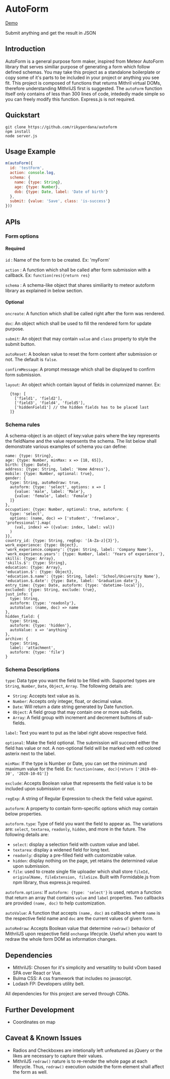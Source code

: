 # AutoForm

[Demo](https://rikyperdana.github.io/autoForm/)

Submit anything and get the result in JSON

## Introduction
AutoForm is a general purpose form maker, inspired from Meteor AutoForm library that serves similiar purpose of generating a form which follow defined schemas. You may take this project as a standalone boilerplate or copy some of it's parts to be included in your project or anything you see fit.
This project is composed of functions that returns Mithril virtual DOMs, therefore understanding MithrilJS first is suggested. The `autoForm` function itself only contains of less than 300 lines of code, intededly made simple so you can freely modify this function. Express.js is not required.

## Quickstart
```
git clone https://github.com/rikyperdana/autoform
npm install
node server.js
```

## Usage Example
```javascript
m(autoForm({
  id: 'testForm',
  action: console.log,
  schema: {
    name: {type: String},
    age: {type: Number},
    dob: {type: Date, label: 'Date of birth'}
  },
  submit: {value: 'Save', class: 'is-success'}
}))
```

## APIs

### Form options

#### Required
`id` : Name of the form to be created. Ex: 'myForm'

`action` : A function which shall be called after form submission with a callback. Ex: `function(res){return res}`

`schema` : A schema-like object that shares similiarity to meteor autoform library as explained in below section.

#### Optional
`oncreate`: A function which shall be called right after the form was rendered.

`doc`: An object which shall be used to fill the rendered form for update purpose.

`submit`: An object that may contain `value` and `class` property to style the submit button.

`autoReset`: A boolean value to reset the form content after submission or not. The default is `false`.

`confirmMessage`: A prompt message which shall be displayed to confirm form submission.

`layout`: An object which contain layout of fields in columnized manner. Ex:
```
  {top: [
    ['field1', 'field2'],
    ['field3', 'field4', 'field5'],
    ['hiddenField1'] // the hidden fields has to be placed last
  ]}
```

### Schema rules
A schema-object is an object of key:value pairs where the key represents the fieldName and the value represents the schema.
The list below shall demonstrate various examples of schema you can define:
```
name: {type: String},
age: {type: Number, minMax: x => [18, 65]},
birth: {type: Date},
address: {type: String, label: 'Home Adress'},
mobile: {type: Number, optional: true},
gender: {
  type: String, autoRedraw: true,
  autoform: {type: 'select', options: x => [
    {value: 'male', label: 'Male'},
    {value: 'female', label: 'Female'}
  ]}
},
occupation: {type: Number, optional: true, autoform: {
  type: 'select',
  options: (name, doc) => ['student', 'freelance', 'professional'].map(
    (val, index) => ({value: index, label: val})
  )
}},
country_id: {type: String, regExp: '[A-Za-z]{3}'},
work_experience: {type: Object},
'work_experience.company': {type: String, label: 'Company Name'},
'work_experience.years': {type: Number, label: 'Years of experience'},
skills: {type: Array},
'skills.$': {type: String},
education: {type: Array},
'education.$': {type: Object},
'education.$.name': {type: String, label: 'School/University Name'},
'education.$.date': {type: Date, label: 'Graduation date'},
entry_time: {type: Date, autoform: {type: 'datetime-local'}},
excluded: {type: String, exclude: true},
just_info: {
  type: String,
  autoform: {type: 'readonly'},
  autoValue: (name, doc) => name
},
hidden_field: {
  type: String,
  autoform: {type: 'hidden'},
  autoValue: x => 'anything'
},
archive: {
  type: String,
  label: 'attachment',
  autoform: {type: 'file'}
}
```
### Schema Descriptions
`type`: Data type you want the field to be filled with. Supported types are `String`, `Number`, `Date`, `Object`, `Array`. The following details are:
- `String`: Accepts text value as is.
- `Number`: Accepts only integer, float, or decimal value.
- `Date`: Will return a date string generated by Date function.
- `Object`: A field group that may contain one or more sub-fields.
- `Array`: A field group with increment and decrement buttons of sub-fields.

`label`: Text you want to put as the label right above respective field.

`optional`: Make the field optional. The submission will succeed either the field has value or not. A non-optional field will be marked with red colored asterix next to the label.

`minMax`: If the type is Number or Date, you can set the minimum and maximum value for the field. Ex: `function(name, doc){return ['2019-09-30', '2020-10-01']}`

`exclude`: Accepts Boolean value that represents the field value is to be included upon submission or not.

`regExp`: A string of Regular Expression to check the field value against.

`autoform`: A property to contain form-specific options which may contain below properties.

`autoform.type`: Type of field you want the field to appear as. The variations are: `select`, `textarea`, `readonly`, `hidden`, and more in the future. The following details are:
- `select`: display a selection field with custom value and label.
- `textarea`: display a widened field for long text.
- `readonly`: display a pre-filled field with customizable value.
- `hidden`: display nothing on the page, yet retains the determined value upon submission.
- `file`: used to create single file uploader which shall store `fileId, originalName, fileExtension, fileSize`. Built with Formidable.js from npm library, thus express.js required.

`autoform.options`: If `autoform: {type: 'select'}` is used, return a function that return an array that contains `value` and `label` properties. Two callbacks are provided `(name, doc)` to help customization.

`autoValue`: A function that accepts `(name, doc)` as callbacks where `name` is the respective field name and `doc` are the current values of given form.

`autoRedraw`: Accepts Boolean value that determine `redraw()` behavior of MithrilJS upon respective field `onchange` lifecycle. Useful when you want to redraw the whole form DOM as information changes.

## Dependencies
- MithrilJS: Chosen for it's simplicity and versatility to build vDom based SPA over React or Vue.
- Bulma CSS: A css framework that includes no javascript.
- Lodash FP: Developers utility belt.

All dependencies for this project are served through CDNs.

## Further Development
- Coordinates on map

## Caveat & Known Issues
- Radios and Checkboxes are intetionally left unfeatured as jQuery or the likes are necessary to capture their values.
- MithrilJS `redraw()` nature is to re-render the whole page at each lifecycle. Thus, `redraw()` execution outside the form element shall affect the form as well.
